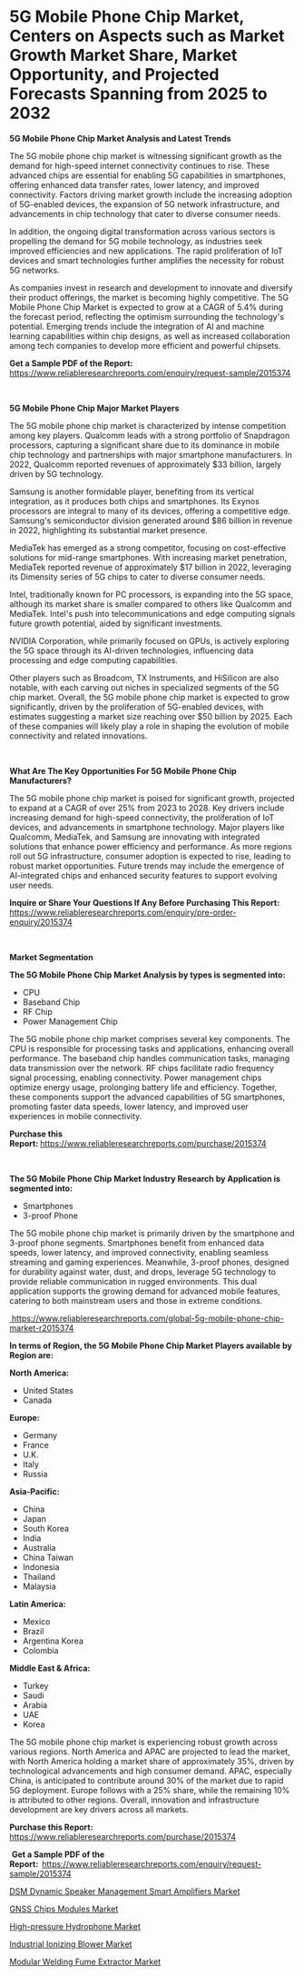 <p><h1>5G Mobile Phone Chip Market, Centers on Aspects such as Market Growth Market Share, Market Opportunity, and Projected Forecasts Spanning from 2025 to 2032</h1></p><p><strong>5G Mobile Phone Chip Market Analysis and Latest Trends</strong></p>
<p><p>The 5G mobile phone chip market is witnessing significant growth as the demand for high-speed internet connectivity continues to rise. These advanced chips are essential for enabling 5G capabilities in smartphones, offering enhanced data transfer rates, lower latency, and improved connectivity. Factors driving market growth include the increasing adoption of 5G-enabled devices, the expansion of 5G network infrastructure, and advancements in chip technology that cater to diverse consumer needs.</p><p>In addition, the ongoing digital transformation across various sectors is propelling the demand for 5G mobile technology, as industries seek improved efficiencies and new applications. The rapid proliferation of IoT devices and smart technologies further amplifies the necessity for robust 5G networks. </p><p>As companies invest in research and development to innovate and diversify their product offerings, the market is becoming highly competitive. The 5G Mobile Phone Chip Market is expected to grow at a CAGR of 5.4% during the forecast period, reflecting the optimism surrounding the technology's potential. Emerging trends include the integration of AI and machine learning capabilities within chip designs, as well as increased collaboration among tech companies to develop more efficient and powerful chipsets.</p></p>
<p><strong>Get a Sample PDF of the Report:&nbsp;</strong> <a href="https://www.reliableresearchreports.com/enquiry/request-sample/2015374?utm_campaign=2286&utm_medium=2&utm_source=Github&utm_content=ia&utm_term=29032025&utm_id=5g-mobile-phone-chip">https://www.reliableresearchreports.com/enquiry/request-sample/2015374</a></p>
<p>&nbsp;</p>
<p><strong>5G Mobile Phone Chip Major Market Players</strong></p>
<p><p>The 5G mobile phone chip market is characterized by intense competition among key players. Qualcomm leads with a strong portfolio of Snapdragon processors, capturing a significant share due to its dominance in mobile chip technology and partnerships with major smartphone manufacturers. In 2022, Qualcomm reported revenues of approximately $33 billion, largely driven by 5G technology.</p><p>Samsung is another formidable player, benefiting from its vertical integration, as it produces both chips and smartphones. Its Exynos processors are integral to many of its devices, offering a competitive edge. Samsung's semiconductor division generated around $86 billion in revenue in 2022, highlighting its substantial market presence.</p><p>MediaTek has emerged as a strong competitor, focusing on cost-effective solutions for mid-range smartphones. With increasing market penetration, MediaTek reported revenue of approximately $17 billion in 2022, leveraging its Dimensity series of 5G chips to cater to diverse consumer needs.</p><p>Intel, traditionally known for PC processors, is expanding into the 5G space, although its market share is smaller compared to others like Qualcomm and MediaTek. Intel's push into telecommunications and edge computing signals future growth potential, aided by significant investments.</p><p>NVIDIA Corporation, while primarily focused on GPUs, is actively exploring the 5G space through its AI-driven technologies, influencing data processing and edge computing capabilities.</p><p>Other players such as Broadcom, TX Instruments, and HiSilicon are also notable, with each carving out niches in specialized segments of the 5G chip market. Overall, the 5G mobile phone chip market is expected to grow significantly, driven by the proliferation of 5G-enabled devices, with estimates suggesting a market size reaching over $50 billion by 2025. Each of these companies will likely play a role in shaping the evolution of mobile connectivity and related innovations.</p></p>
<p>&nbsp;</p>
<p><strong>What Are The Key Opportunities For 5G Mobile Phone Chip Manufacturers?</strong></p>
<p><p>The 5G mobile phone chip market is poised for significant growth, projected to expand at a CAGR of over 25% from 2023 to 2028. Key drivers include increasing demand for high-speed connectivity, the proliferation of IoT devices, and advancements in smartphone technology. Major players like Qualcomm, MediaTek, and Samsung are innovating with integrated solutions that enhance power efficiency and performance. As more regions roll out 5G infrastructure, consumer adoption is expected to rise, leading to robust market opportunities. Future trends may include the emergence of AI-integrated chips and enhanced security features to support evolving user needs.</p></p>
<p><strong>Inquire or Share Your Questions If Any Before Purchasing This Report:</strong> <a href="https://www.reliableresearchreports.com/enquiry/pre-order-enquiry/2015374?utm_campaign=2286&utm_medium=2&utm_source=Github&utm_content=ia&utm_term=29032025&utm_id=5g-mobile-phone-chip">https://www.reliableresearchreports.com/enquiry/pre-order-enquiry/2015374</a></p>
<p>&nbsp;</p>
<p><strong>Market Segmentation</strong></p>
<p><strong>The 5G Mobile Phone Chip Market Analysis by types is segmented into:</strong></p>
<p><ul><li>CPU</li><li>Baseband Chip</li><li>RF Chip</li><li>Power Management Chip</li></ul></p>
<p><p>The 5G mobile phone chip market comprises several key components. The CPU is responsible for processing tasks and applications, enhancing overall performance. The baseband chip handles communication tasks, managing data transmission over the network. RF chips facilitate radio frequency signal processing, enabling connectivity. Power management chips optimize energy usage, prolonging battery life and efficiency. Together, these components support the advanced capabilities of 5G smartphones, promoting faster data speeds, lower latency, and improved user experiences in mobile connectivity.</p></p>
<p><strong>Purchase this Report:&nbsp;</strong><a href="https://www.reliableresearchreports.com/purchase/2015374?utm_campaign=2286&utm_medium=2&utm_source=Github&utm_content=ia&utm_term=29032025&utm_id=5g-mobile-phone-chip">https://www.reliableresearchreports.com/purchase/2015374</a></p>
<p>&nbsp;</p>
<p><strong>The 5G Mobile Phone Chip Market Industry Research by Application is segmented into:</strong></p>
<p><ul><li>Smartphones</li><li>3-proof Phone</li></ul></p>
<p><p>The 5G mobile phone chip market is primarily driven by the smartphone and 3-proof phone segments. Smartphones benefit from enhanced data speeds, lower latency, and improved connectivity, enabling seamless streaming and gaming experiences. Meanwhile, 3-proof phones, designed for durability against water, dust, and drops, leverage 5G technology to provide reliable communication in rugged environments. This dual application supports the growing demand for advanced mobile features, catering to both mainstream users and those in extreme conditions.</p></p>
<p><a href="https://www.reliableresearchreports.com/global-5g-mobile-phone-chip-market-r2015374?utm_campaign=2286&utm_medium=2&utm_source=Github&utm_content=ia&utm_term=29032025&utm_id=5g-mobile-phone-chip">&nbsp;https://www.reliableresearchreports.com/global-5g-mobile-phone-chip-market-r2015374</a></p>
<p><strong>In terms of Region, the 5G Mobile Phone Chip Market Players available by Region are:</strong></p>
<p>
    <p> <strong> North America: </strong>
        <ul>
            <li>United States</li>
            <li>Canada</li>
        </ul>
        </p> 
    <p> <strong> Europe: </strong>
        <ul>
            <li>Germany</li>
            <li>France</li>
            <li>U.K.</li>
            <li>Italy</li>
            <li>Russia</li>
        </ul>
        </p> 
    <p> <strong> Asia-Pacific: </strong>
        <ul>
            <li>China</li>
            <li>Japan</li>
            <li>South Korea</li>
            <li>India</li>
            <li>Australia</li>
            <li>China Taiwan</li>
            <li>Indonesia</li>
            <li>Thailand</li>
            <li>Malaysia</li>
        </ul>
        </p> 
    <p> <strong> Latin America: </strong>
        <ul>
            <li>Mexico</li>
            <li>Brazil</li>
            <li>Argentina Korea</li>
            <li>Colombia</li>
        </ul>
        </p> 
    <p> <strong> Middle East & Africa: </strong>
        <ul>
            <li>Turkey</li>
            <li>Saudi</li>
            <li>Arabia</li>
            <li>UAE</li>
            <li>Korea</li>
        </ul>
    </p>
    </p>
<p><p>The 5G mobile phone chip market is experiencing robust growth across various regions. North America and APAC are projected to lead the market, with North America holding a market share of approximately 35%, driven by technological advancements and high consumer demand. APAC, especially China, is anticipated to contribute around 30% of the market due to rapid 5G deployment. Europe follows with a 25% share, while the remaining 10% is attributed to other regions. Overall, innovation and infrastructure development are key drivers across all markets.</p></p>
<p><strong>Purchase this Report: </strong><a href="https://www.reliableresearchreports.com/purchase/2015374?utm_campaign=2286&utm_medium=2&utm_source=Github&utm_content=ia&utm_term=29032025&utm_id=5g-mobile-phone-chip">https://www.reliableresearchreports.com/purchase/2015374</a></p>
<p>&nbsp;<strong>Get a Sample PDF of the Report:&nbsp;&nbsp;</strong><a href="https://www.reliableresearchreports.com/enquiry/request-sample/2015374?utm_campaign=2286&utm_medium=2&utm_source=Github&utm_content=ia&utm_term=29032025&utm_id=5g-mobile-phone-chip">https://www.reliableresearchreports.com/enquiry/request-sample/2015374</a></p>
<p><strong></strong></p>
<p><p><a href="https://github.com/janustabarf2/Market-Research-Report-List-1/blob/main/dsm-dynamic-speaker-management-smart-amplifiers-market.md?utm_campaign=2286&utm_medium=2&utm_source=Github&utm_content=ia&utm_term=29032025&utm_id=5g-mobile-phone-chip">DSM Dynamic Speaker Management Smart Amplifiers Market</a></p><p><a href="https://github.com/kaganalcinwv/Market-Research-Report-List-1/blob/main/gnss-chips-modules-market.md?utm_campaign=2286&utm_medium=2&utm_source=Github&utm_content=ia&utm_term=29032025&utm_id=5g-mobile-phone-chip">GNSS Chips Modules Market</a></p><p><a href="https://www.linkedin.com/pulse/global-high-pressure-hydrophone-market-analysis-forecast-kuyef?utm_campaign=2286&utm_medium=2&utm_source=Github&utm_content=ia&utm_term=29032025&utm_id=5g-mobile-phone-chip">High-pressure Hydrophone Market</a></p><p><a href="https://www.linkedin.com/pulse/industrial-ionizing-blower-industry-forecast-future-growth-kvfof?utm_campaign=2286&utm_medium=2&utm_source=Github&utm_content=ia&utm_term=29032025&utm_id=5g-mobile-phone-chip">Industrial Ionizing Blower Market</a></p><p><a href="https://www.linkedin.com/pulse/global-regional-expansion-modular-welding-fume-extractor-o3zhc?utm_campaign=2286&utm_medium=2&utm_source=Github&utm_content=ia&utm_term=29032025&utm_id=5g-mobile-phone-chip">Modular Welding Fume Extractor Market</a></p></p>